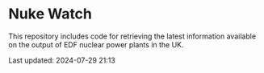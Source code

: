 # Nuke Watch

This repository includes code for retrieving the latest information available on the output of EDF nuclear power plants in the UK.

Last updated: 2024-07-29 21:13
